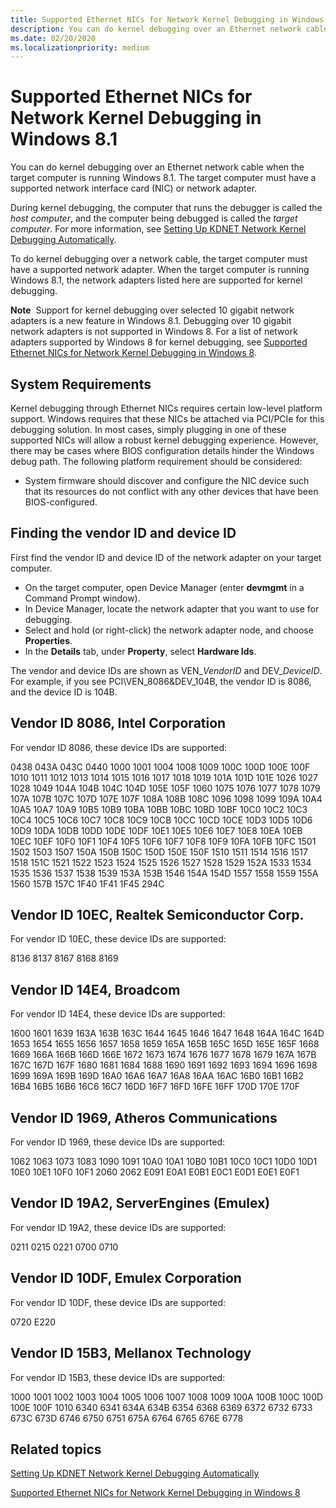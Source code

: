```yaml
---
title: Supported Ethernet NICs for Network Kernel Debugging in Windows 8.1
description: You can do kernel debugging over an Ethernet network cable when the target computer is running Windows 8.1. The target computer must have a supported network interface card (NIC) or network adapter.
ms.date: 02/20/2020
ms.localizationpriority: medium
---
```


# Supported Ethernet NICs for Network Kernel Debugging in Windows 8.1

You can do kernel debugging over an Ethernet network cable when the target computer is running Windows 8.1. The target computer must have a supported network interface card (NIC) or network adapter.

During kernel debugging, the computer that runs the debugger is called the *host computer*, and the computer being debugged is called the *target computer*. For more information, see [Setting Up KDNET Network Kernel Debugging Automatically](setting-up-a-network-debugging-connection-automatically.md).

To do kernel debugging over a network cable, the target computer must have a supported network adapter. When the target computer is running Windows 8.1, the network adapters listed here are supported for kernel debugging.

**Note**  Support for kernel debugging over selected 10 gigabit network adapters is a new feature in Windows 8.1. Debugging over 10 gigabit network adapters is not supported in Windows 8. For a list of network adapters supported by Windows 8 for kernel debugging, see [Supported Ethernet NICs for Network Kernel Debugging in Windows 8](supported-ethernet-nics-for-network-kernel-debugging-in-windows-8.md).

## <span id="System_Requirements"></span><span id="system_requirements"></span><span id="SYSTEM_REQUIREMENTS"></span>System Requirements

Kernel debugging through Ethernet NICs requires certain low-level platform support. Windows requires that these NICs be attached via PCI/PCIe for this debugging solution. In most cases, simply plugging in one of these supported NICs will allow a robust kernel debugging experience. However, there may be cases where BIOS configuration details hinder the Windows debug path. The following platform requirement should be considered:

-  System firmware should discover and configure the NIC device such that its resources do not conflict with any other devices that have been BIOS-configured.

## <span id="Finding_the_vendor_ID_and_device_ID"></span><span id="finding_the_vendor_id_and_device_id"></span><span id="FINDING_THE_VENDOR_ID_AND_DEVICE_ID"></span>Finding the vendor ID and device ID

First find the vendor ID and device ID of the network adapter on your target computer.

-  On the target computer, open Device Manager (enter **devmgmt** in a Command Prompt window).
-  In Device Manager, locate the network adapter that you want to use for debugging.
-  Select and hold (or right-click) the network adapter node, and choose **Properties**.
-  In the **Details** tab, under **Property**, select **Hardware Ids**.

The vendor and device IDs are shown as VEN\_*VendorID* and DEV\_*DeviceID*. For example, if you see PCI\\VEN\_8086&DEV\_104B, the vendor ID is 8086, and the device ID is 104B.

## <span id="Vendor_ID_8086__Intel_Corporation"></span><span id="vendor_id_8086__intel_corporation"></span><span id="VENDOR_ID_8086__INTEL_CORPORATION"></span>Vendor ID 8086, Intel Corporation

For vendor ID 8086, these device IDs are supported:

0438
043A
043C
0440
1000
1001
1004
1008
1009
100C
100D
100E
100F
1010
1011
1012
1013
1014
1015
1016
1017
1018
1019
101A
101D
101E
1026
1027
1028
1049
104A
104B
104C
104D
105E
105F
1060
1075
1076
1077
1078
1079
107A
107B
107C
107D
107E
107F
108A
108B
108C
1096
1098
1099
109A
10A4
10A5
10A7
10A9
10B5
10B9
10BA
10BB
10BC
10BD
10BF
10C0
10C2
10C3
10C4
10C5
10C6
10C7
10C8
10C9
10CB
10CC
10CD
10CE
10D3
10D5
10D6
10D9
10DA
10DB
10DD
10DE
10DF
10E1
10E5
10E6
10E7
10E8
10EA
10EB
10EC
10EF
10F0
10F1
10F4
10F5
10F6
10F7
10F8
10F9
10FA
10FB
10FC
1501
1502
1503
1507
150A
150B
150C
150D
150E
150F
1510
1511
1514
1516
1517
1518
151C
1521
1522
1523
1524
1525
1526
1527
1528
1529
152A
1533
1534
1535
1536
1537
1538
1539
153A
153B
1546
154A
154D
1557
1558
1559
155A
1560
157B
157C
1F40
1F41
1F45
294C
## <span id="vendor_id_10ec__realtek_semiconductor_corp."></span><span id="VENDOR_ID_10EC__REALTEK_SEMICONDUCTOR_CORP."></span>Vendor ID 10EC, Realtek Semiconductor Corp.


For vendor ID 10EC, these device IDs are supported:

8136
8137
8167
8168
8169
## <span id="Vendor_ID_14E4__Broadcom"></span><span id="vendor_id_14e4__broadcom"></span><span id="VENDOR_ID_14E4__BROADCOM"></span>Vendor ID 14E4, Broadcom


For vendor ID 14E4, these device IDs are supported:

1600
1601
1639
163A
163B
163C
1644
1645
1646
1647
1648
164A
164C
164D
1653
1654
1655
1656
1657
1658
1659
165A
165B
165C
165D
165E
165F
1668
1669
166A
166B
166D
166E
1672
1673
1674
1676
1677
1678
1679
167A
167B
167C
167D
167F
1680
1681
1684
1688
1690
1691
1692
1693
1694
1696
1698
1699
169A
169B
169D
16A0
16A6
16A7
16A8
16AA
16AC
16B0
16B1
16B2
16B4
16B5
16B6
16C6
16C7
16DD
16F7
16FD
16FE
16FF
170D
170E
170F
## <span id="Vendor_ID_1969__Atheros_Communications"></span><span id="vendor_id_1969__atheros_communications"></span><span id="VENDOR_ID_1969__ATHEROS_COMMUNICATIONS"></span>Vendor ID 1969, Atheros Communications


For vendor ID 1969, these device IDs are supported:

1062
1063
1073
1083
1090
1091
10A0
10A1
10B0
10B1
10C0
10C1
10D0
10D1
10E0
10E1
10F0
10F1
2060
2062
E091
E0A1
E0B1
E0C1
E0D1
E0E1
E0F1
## <span id="Vendor_ID_19A2__ServerEngines__Emulex_"></span><span id="vendor_id_19a2__serverengines__emulex_"></span><span id="VENDOR_ID_19A2__SERVERENGINES__EMULEX_"></span>Vendor ID 19A2, ServerEngines (Emulex)


For vendor ID 19A2, these device IDs are supported:

0211
0215
0221
0700
0710
## <span id="Vendor_ID_10DF__Emulex_Corporation"></span><span id="vendor_id_10df__emulex_corporation"></span><span id="VENDOR_ID_10DF__EMULEX_CORPORATION"></span>Vendor ID 10DF, Emulex Corporation


For vendor ID 10DF, these device IDs are supported:

0720
E220
## <span id="Vendor_ID_15B3__Mellanox_Technology"></span><span id="vendor_id_15b3__mellanox_technology"></span><span id="VENDOR_ID_15B3__MELLANOX_TECHNOLOGY"></span>Vendor ID 15B3, Mellanox Technology


For vendor ID 15B3, these device IDs are supported:

1000
1001
1002
1003
1004
1005
1006
1007
1008
1009
100A
100B
100C
100D
100E
100F
1010
6340
6341
634A
634B
6354
6368
6369
6372
6732
6733
673C
673D
6746
6750
6751
675A
6764
6765
676E
6778

## <span id="related_topics"></span>Related topics



[Setting Up KDNET Network Kernel Debugging Automatically](setting-up-a-network-debugging-connection-automatically.md)

[Supported Ethernet NICs for Network Kernel Debugging in Windows 8](supported-ethernet-nics-for-network-kernel-debugging-in-windows-8.md)

 

 






